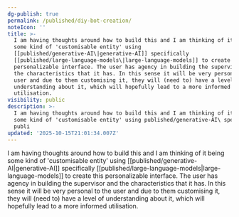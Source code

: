 ```yaml
---
dg-publish: true
permalink: /published/diy-bot-creation/
noteIcon: ''
title: >-
  I am having thoughts around how to build this and I am thinking of it being
  some kind of 'customisable entity' using
  [[published/generative-AI\|generative-AI]] specifically
  [[published/large-language-models\|large-language-models]] to create this
  personalizable interface. The user has agency in building the supervisor and
  the characteristics that it has. In this sense it will be very personal to the
  user and due to them customising it, they will (need to) have a level of
  understanding about it, which will hopefully lead to a more informed
  utilisation.
visibility: public
description: >-
  I am having thoughts around how to build this and I am thinking of it being
  some kind of 'customisable entity' using published/generative-AI\ specifically
  publi
updated: '2025-10-15T21:01:34.007Z'
---
```


I am having thoughts around how to build this and I am thinking of it being some kind of 'customisable entity' using [[published/generative-AI\|generative-AI]] specifically [[published/large-language-models\|large-language-models]] to create this personalizable interface. The user has agency in building the supervisor and the characteristics that it has. In this sense it will be very personal to the user and due to them customising it, they will (need to) have a level of understanding about it, which will hopefully lead to a more informed utilisation.
